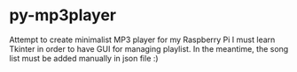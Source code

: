 # py-mp3player

Attempt to create minimalist MP3 player for my Raspberry Pi
I must learn Tkinter in order to have GUI for managing playlist.
In the meantime, the song list must be added manually in json file :)
